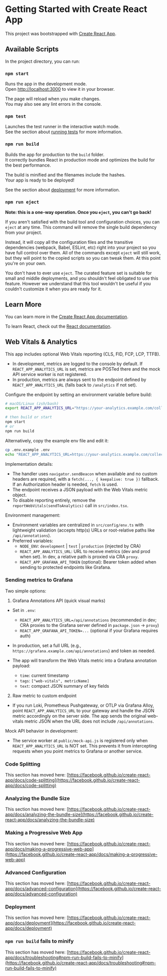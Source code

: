# Getting Started with Create React App

This project was bootstrapped with [Create React App](https://github.com/facebook/create-react-app).

## Available Scripts

In the project directory, you can run:

### `npm start`

Runs the app in the development mode.\
Open [http://localhost:3000](http://localhost:3000) to view it in your browser.

The page will reload when you make changes.\
You may also see any lint errors in the console.

### `npm test`

Launches the test runner in the interactive watch mode.\
See the section about [running tests](https://facebook.github.io/create-react-app/docs/running-tests) for more information.

### `npm run build`

Builds the app for production to the `build` folder.\
It correctly bundles React in production mode and optimizes the build for the best performance.

The build is minified and the filenames include the hashes.\
Your app is ready to be deployed!

See the section about [deployment](https://facebook.github.io/create-react-app/docs/deployment) for more information.

### `npm run eject`

**Note: this is a one-way operation. Once you `eject`, you can't go back!**

If you aren't satisfied with the build tool and configuration choices, you can `eject` at any time. This command will remove the single build dependency from your project.

Instead, it will copy all the configuration files and the transitive dependencies (webpack, Babel, ESLint, etc) right into your project so you have full control over them. All of the commands except `eject` will still work, but they will point to the copied scripts so you can tweak them. At this point you're on your own.

You don't have to ever use `eject`. The curated feature set is suitable for small and middle deployments, and you shouldn't feel obligated to use this feature. However we understand that this tool wouldn't be useful if you couldn't customize it when you are ready for it.

## Learn More

You can learn more in the [Create React App documentation](https://facebook.github.io/create-react-app/docs/getting-started).

To learn React, check out the [React documentation](https://reactjs.org/).

## Web Vitals & Analytics

This app includes optional Web Vitals reporting (CLS, FID, FCP, LCP, TTFB).

- In development, metrics are logged to the console by default. If `REACT_APP_ANALYTICS_URL` is set, metrics are POSTed there and the mock API service worker is not registered.
- In production, metrics are always sent to the endpoint defined by `REACT_APP_ANALYTICS_URL` (falls back to `/analytics` if not set).

Configure the endpoint by setting an environment variable before build:

```bash
# macOS/Linux (zsh/bash)
export REACT_APP_ANALYTICS_URL="https://your-analytics.example.com/collect"

# then build or start
npm start
# or
npm run build
```

Alternatively, copy the example env file and edit it:

```bash
cp .env.example .env
echo "REACT_APP_ANALYTICS_URL=https://your-analytics.example.com/collect" >> .env
```

Implementation details:
- The handler uses `navigator.sendBeacon` when available and no custom headers are required, with a `fetch(..., { keepalive: true })` fallback. If an Authorization header is needed, `fetch` is used.
- The endpoint receives a JSON payload with the Web Vitals metric object.
- To disable reporting entirely, remove the `reportWebVitals(sendToAnalytics)` call in `src/index.tsx`.

Environment management:
- Environment variables are centralized in `src/config/env.ts` with lightweight validation (accepts http(s) URLs or root-relative paths like `/api/annotations`).
- Preferred variables:
	- `NODE_ENV`: `development` | `test` | `production` (injected by CRA)
	- `REACT_APP_ANALYTICS_URL`: URL to receive metrics (dev and prod when set). In dev, a relative path is proxied via CRA `proxy`.
	- `REACT_APP_GRAFANA_API_TOKEN` (optional): Bearer token added when sending to protected endpoints like Grafana.

### Sending metrics to Grafana

Two simple options:

1) Grafana Annotations API (quick visual marks)

- Set in `.env`:

	- `REACT_APP_ANALYTICS_URL=/api/annotations` (recommended in dev; CRA proxies to the Grafana server defined in `package.json` → `proxy`)
	- `REACT_APP_GRAFANA_API_TOKEN=...` (optional if your Grafana requires auth)

- In production, set a full URL (e.g., `https://grafana.example.com/api/annotations`) and token as needed.

- The app will transform the Web Vitals metric into a Grafana annotation payload:
	- `time`: current timestamp
	- `tags`: `["web-vitals", metricName]`
	- `text`: compact JSON summary of key fields

2) Raw metric to custom endpoint

- If you run Loki, Prometheus Pushgateway, or OTLP via Grafana Alloy, point `REACT_APP_ANALYTICS_URL` to your gateway and handle the JSON metric accordingly on the server side. The app sends the original web-vitals metric JSON when the URL does not include `/api/annotations`.

Mock API behavior in development:

- The service worker at `public/mock-api.js` is registered only when `REACT_APP_ANALYTICS_URL` is NOT set. This prevents it from intercepting requests when you point metrics to Grafana or another service.

### Code Splitting

This section has moved here: [https://facebook.github.io/create-react-app/docs/code-splitting](https://facebook.github.io/create-react-app/docs/code-splitting)

### Analyzing the Bundle Size

This section has moved here: [https://facebook.github.io/create-react-app/docs/analyzing-the-bundle-size](https://facebook.github.io/create-react-app/docs/analyzing-the-bundle-size)

### Making a Progressive Web App

This section has moved here: [https://facebook.github.io/create-react-app/docs/making-a-progressive-web-app](https://facebook.github.io/create-react-app/docs/making-a-progressive-web-app)

### Advanced Configuration

This section has moved here: [https://facebook.github.io/create-react-app/docs/advanced-configuration](https://facebook.github.io/create-react-app/docs/advanced-configuration)

### Deployment

This section has moved here: [https://facebook.github.io/create-react-app/docs/deployment](https://facebook.github.io/create-react-app/docs/deployment)

### `npm run build` fails to minify

This section has moved here: [https://facebook.github.io/create-react-app/docs/troubleshooting#npm-run-build-fails-to-minify](https://facebook.github.io/create-react-app/docs/troubleshooting#npm-run-build-fails-to-minify)
